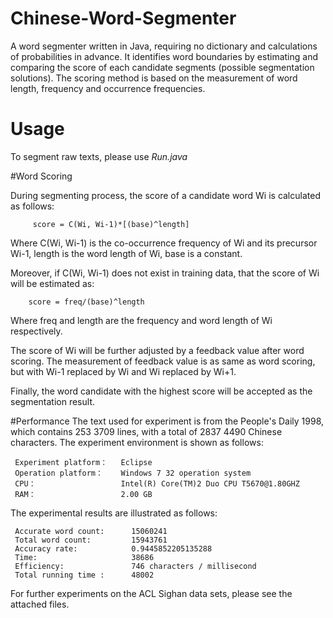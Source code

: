 # Chinese-Word-Segmenter

A word segmenter written in Java, requiring no dictionary and calculations of probabilities in advance. It identifies word boundaries by estimating and comparing the score of each candidate segments (possible segmentation solutions).
The scoring method is based on the measurement of word length, frequency and occurrence frequencies.


# Usage
To segment raw texts, please use *Run.java*


#Word Scoring

During segmenting process, the score of a candidate word Wi is calculated as follows:

         score = C(Wi, Wi-1)*[(base)^length]
         
Where C(Wi, Wi-1) is the co-occurrence frequency of Wi and its precursor Wi-1, length is the word length of Wi, base is a constant.

Moreover, if C(Wi, Wi-1) does not exist in training data, that the score of Wi will be estimated as:

        score = freq/(base)^length
        
Where freq and length are the frequency and word length of Wi respectively.

The score of Wi will be further adjusted by a feedback value after word scoring. The measurement of feedback value is as same as word scoring, but with Wi-1 replaced by Wi and Wi replaced by Wi+1. 

Finally, the word candidate with the highest score will be accepted as the segmentation result.

#Performance
The text used for experiment is from the People's Daily 1998, which contains 253 3709 lines, with a total of 2837 4490 Chinese characters. The experiment environment is shown as follows:

     Experiment platform：   Eclipse 
     Operation platform：    Windows 7 32 operation system 
     CPU：                   Intel(R) Core(TM)2 Duo CPU T5670@1.80GHZ 
     RAM：                   2.00 GB 

 The experimental results are illustrated as follows:	
 
     Accurate word count:      15060241  
     Total word count:         15943761
     Accuracy rate:            0.9445852205135288
     Time:                     38686
     Efficiency:               746 characters / millisecond
     Total running time :      48002

For further experiments on the ACL Sighan data sets, please see the attached files.

